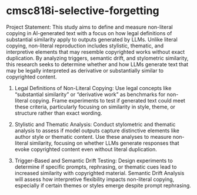 # cmsc818i-selective-forgetting

Project Statement:
This study aims to define and measure non-literal copying in AI-generated text with a focus on how legal definitions of substantial similarity apply to outputs generated by LLMs. Unlike literal copying, non-literal reproduction includes stylistic, thematic, and interpretive elements that may resemble copyrighted works without exact duplication. By analyzing triggers, semantic drift, and stylometric similarity, this research seeks to determine whether and how LLMs generate text that may be legally interpreted as derivative or substantially similar to copyrighted content.

1. Legal Definitions of Non-Literal Copying:
Use legal concepts like “substantial similarity” or “derivative work” as benchmarks for non-literal copying.
Frame experiments to test if generated text could meet these criteria, particularly focusing on similarity in style, theme, or structure rather than exact wording.

2. Stylistic and Thematic Analysis:
Conduct stylometric and thematic analysis to assess if model outputs capture distinctive elements like author style or thematic content.
Use these analyses to measure non-literal similarity, focusing on whether LLMs generate responses that evoke copyrighted content even without literal duplication.

3. Trigger-Based and Semantic Drift Testing:
Design experiments to determine if specific prompts, rephrasing, or thematic cues lead to increased similarity with copyrighted material.
Semantic Drift Analysis will assess how interpretive flexibility impacts non-literal copying, especially if certain themes or styles emerge despite prompt rephrasing.